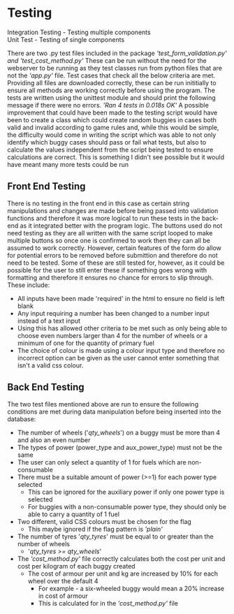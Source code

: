 # Testing  
Integration Testing - Testing multiple components  
Unit Test - Testing of single components  

There are two .py test files included in the package *'test_form_validation.py' and 'test_cost_method.py'* These can be run without the need for the webserver to be running as they test classes run from python files that are not the *'app.py'* file. Test cases that check all the below criteria are met. Providing all files are downloaded correctly, these can be run inititially to ensure all methods are working correctly before using the program. The tests are written using the unittest module and should print the following message if there were no errors.
*'Ran 4 tests in 0.018s*
*OK'*
A possible improvement that could have been made to the testing script would have been to create a class which could create random buggies in cases both valid and invalid according to game rules and, while this would be simple, the difficulty would come in writing the script which was able to not only identify which buggy cases should pass or fail what tests, but also to calculate the values independent from the script being tested to ensure calculations are correct. This is something I didn't see possible but it would have meant many more tests could be run
## Front End Testing  
There is no testing in the front end in this case as certain string manipulations and changes are made before being passed into validation functions and therefore it was more logical to run these tests in the back-end as it integrated better with the program logic. The buttons used do not need testing as they are all written with the same script looped to make multiple buttons so once one is confirmed to work then they can all be assumed to work correctly. However, certain features of the form do allow for potential errors to be removed before submittion and therefore do not need to be tested. Some of these are still tested for, however, as it could be possible for the user to still enter these if something goes wrong with formatting and therefore it ensures no chance for errors to slip through. These include:
  
- All inputs have been made 'required' in the html to ensure no field is left blank  
- Any input requiring a number has been changed to a number input instead of a text input  
 - Using this has allowed other criteria to be met such as only being able to choose even numbers larger than 4 for the number of wheels or a minimum of one for the quantity of primary fuel  
- The choice of colour is made using a colour input type and therefore no incorrect option can be given as the user cannot enter something that isn't a valid css colour.  

## Back End Testing  
The two test files mentioned above are run to ensure the following conditions are met during data manipulation before being inserted into the database:

- The number of wheels ('*qty_wheels*') on a buggy must be more than 4 and also an even number  
- The types of power (power_type and aux_power_type) must not be the same  
- The user can only select a quantity of 1 for fuels which are non-consumable  
- There must be a suitable amount of power (>=1) for each power type selected  
	- This can be ignored for the auxiliary power if only one power type is selected  
	- For buggies with a non-consumable power type, they should only be able to carry a quantity of 1 fuel  
- Two different, valid CSS colours must be chosen for the flag  
	- This maybe ignored if the flag pattern is *'plain'*  
- The number of tyres '*qty_tyres*' must be equal to or greater than the number of wheels  
	- '*qty_tyres >= qty_wheels*'  
- The *'cost_method.py'* file correctly calculates both the cost per unit and cost per kilogram of each buggy created
	- The cost of armour per unit and kg are increased by 10% for each wheel over the default 4  
		 - For example - a six-wheeled buggy would mean a 20% increase in cost of armour  
		 - This is calculated for in the *'cost_method.py'* file